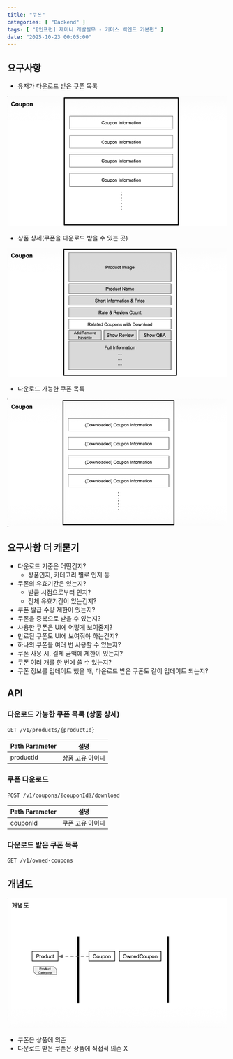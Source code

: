 ```yaml
---
title: "쿠폰"
categories: [ "Backend" ]
tags: [ "[인프런] 제미니 개발실무 - 커머스 백엔드 기본편" ]
date: "2025-10-23 00:05:00"
---
```


## 요구사항

- 유저가 다운로드 받은 쿠폰 목록

![](/assets/img/posts/2025/10/2025-10-23-쿠폰/181904700286083.png)

- 상품 상세(쿠폰을 다운로드 받을 수 있는 곳)

![](/assets/img/posts/2025/10/2025-10-23-쿠폰/181953989949375.png)

- 다운로드 가능한 쿠폰 목록

![](/assets/img/posts/2025/10/2025-10-23-쿠폰/181981268103250.png)

## 요구사항 더 캐묻기

- 다운로드 기준은 어떤건지?
  - 상품인지, 카테고리 별로 인지 등
- 쿠폰의 유효기간은 있는지?
  - 발급 시점으로부터 인지?
  - 전체 유효기간이 있는건지?
- 쿠폰 발급 수량 제한이 있는지?
- 쿠폰을 중복으로 받을 수 있는지?
- 사용한 쿠폰은 UI에 어떻게 보여줄지?
- 만료된 쿠폰도 UI에 보여줘야 하는건지?
- 하나의 쿠폰을 여러 번 사용할 수 있는지?
- 쿠폰 사용 시, 결제 금액에 제한이 있는지?
- 쿠폰 여러 개를 한 번에 쓸 수 있는지?
- 쿠폰 정보를 업데이트 했을 때, 다운로드 받은 쿠폰도 같이 업데이트 되는지?

## API

### 다운로드 가능한 쿠폰 목록 (상품 상세)

```bash
GET /v1/products/{productId}
```

| Path Parameter | 설명        |
|----------------|-----------|
| productId      | 상품 고유 아이디 |

### 쿠폰 다운로드

```bash
POST /v1/coupons/{couponId}/download
```

| Path Parameter | 설명        |
|----------------|-----------|
| couponId       | 쿠폰 고유 아이디 |

### 다운로드 받은 쿠폰 목록

```bash
GET /v1/owned-coupons
```

## 개념도

![](/assets/img/posts/2025/10/2025-10-23-쿠폰/182635940559541.png)

- 쿠폰은 상품에 의존
- 다운로드 받은 쿠폰은 상품에 직접적 의존 X
